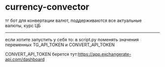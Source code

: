 # currency-convector
тг бот для конвертации валют, поддерживаются все актуальные валюты, курс ЦБ
____________________________________________________________________________
если хотите запустить у себя то: в script.py поменять значения переменных TG_API_TOKEN и CONVERT_API_TOKEN

CONVERT_API_TOKEN берется тут:https://app.exchangerate-api.com/dashboard
